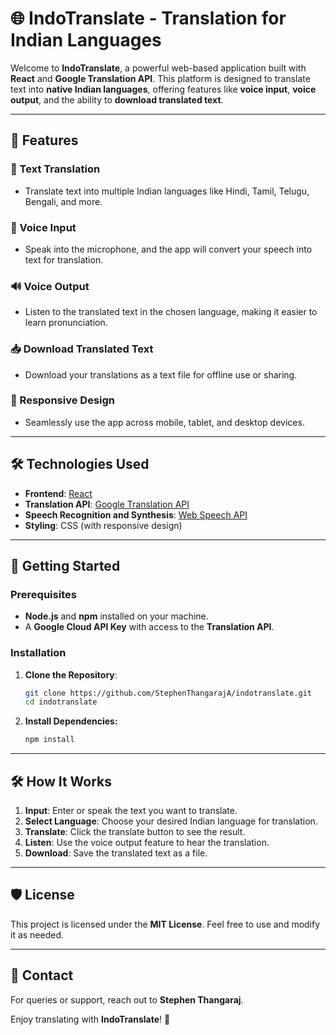 # 🌐 IndoTranslate - Translation for Indian Languages

Welcome to **IndoTranslate**, a powerful web-based application built with **React** and **Google Translation API**. This platform is designed to translate text into **native Indian languages**, offering features like **voice input**, **voice output**, and the ability to **download translated text**. 

---

## 🌟 Features

### 📝 Text Translation
- Translate text into multiple Indian languages like Hindi, Tamil, Telugu, Bengali, and more.
  
### 🎤 Voice Input
- Speak into the microphone, and the app will convert your speech into text for translation.

### 🔊 Voice Output
- Listen to the translated text in the chosen language, making it easier to learn pronunciation.

### 📥 Download Translated Text
- Download your translations as a text file for offline use or sharing.

### 📱 Responsive Design
- Seamlessly use the app across mobile, tablet, and desktop devices.

---

## 🛠 Technologies Used

- **Frontend**: [React](https://reactjs.org/)
- **Translation API**: [Google Translation API](https://cloud.google.com/translate)
- **Speech Recognition and Synthesis**: [Web Speech API](https://developer.mozilla.org/en-US/docs/Web/API/Web_Speech_API)
- **Styling**: CSS (with responsive design)
---

## 🚀 Getting Started

### Prerequisites
- **Node.js** and **npm** installed on your machine.
- A **Google Cloud API Key** with access to the **Translation API**.

### Installation

1. **Clone the Repository**:
   ```bash
   git clone https://github.com/StephenThangarajA/indotranslate.git
   cd indotranslate
   ```
2. **Install Dependencies:**
   ```bash
   npm install
   ```

---

## 🛠 How It Works

1. **Input**: Enter or speak the text you want to translate.
2. **Select Language**: Choose your desired Indian language for translation.
3. **Translate**: Click the translate button to see the result.
4. **Listen**: Use the voice output feature to hear the translation.
5. **Download**: Save the translated text as a file.


---

## 🛡 License

This project is licensed under the **MIT License**. Feel free to use and modify it as needed.

---

## 📧 Contact

For queries or support, reach out to **Stephen Thangaraj**.  

Enjoy translating with **IndoTranslate**! 🌟
